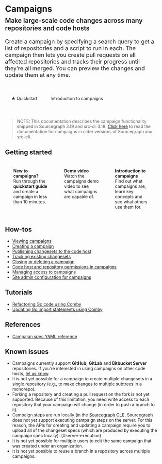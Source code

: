 # Campaigns

<style>

.subtitle {
  font-weight: 600;
  margin-top: -0.5em;
  font-size: 1.3rem;
  color: var(--text-muted);
}

.lead {
  font-size: 1.15rem;
}

.markdown-body h2 {
  margin-top: 2em;
}

.btn {
  display: inline-block;
  margin: 0;
  padding: 1rem 1.25rem;
  border-radius: 4px;
  text-decoration: none;
  -webkit-appearance: none;
  -webkit-font-smoothing: antialiased;
  border: 1px solid var(--sidebar-nav-active-bg);
}

.btn-primary {
  background-color: var(--sidebar-nav-active-bg);
}

.btn:hover {
  opacity: 0.85;
  text-decoration: none;
}

.cta-group {
  margin: 3em 0;
}

.getting-started {
  display: flex;
  align-items: stretch;
}

.getting-started .btn {
  flex: 1;
  margin: 0.5em;
  padding: 1rem 1.25rem;
  color: var(--text-color);
  border-radius: 4px;
  border: 1px solid var(--sidebar-nav-active-bg);
}

.getting-started .btn:hover {
  color: var(--link-color);
}

.getting-started .btn span {
  color: var(--link-color);
  font-weight: bold;
}

</style>

<p class="subtitle">Make large-scale code changes across many repositories and code hosts</p>

<p class="lead">
Create a campaign by specifying a search query to get a list of repositories and a script to run in each. The campaign then lets you create pull requests on all affected repositories and tracks their progress until they're all merged. You can preview the changes and update them at any time.
</p>

<div class="cta-group">
<a class="btn btn-primary" href="quickstart">★ Quickstart</a>
<a class="btn" href="introduction_to_campaigns">Introduction to campaigns</a>
</div>

> NOTE: This documentation describes the campaign functionality shipped in Sourcegraph 3.19 and src-cli 3.18. [Click here](https://docs.sourcegraph.com/@3.18/user/campaigns) to read the documentation for campaigns in older versions of Sourcegraph and src-cli.

## Getting started

<div class="getting-started">
  <a href="quickstart" class="btn" alt="Run through the Quickstart guide">
   <span>New to campaigns?</span>
   </br>
   Run through the <b>quickstart guide</b> and create a campaign in less than 10 minutes.
  </a>

  <a href="https://www.youtube.com/watch?v=EfKwKFzOs3E" class="btn" alt="Watch the campaigns demo video">
   <span>Demo video</span>
   </br>
   Watch the campaigns demo video to see what campaigns are capable of.
  </a>

  <a href="introduction_to_campaigns" class="btn" alt="Read the Introduction to campaigns">
   <span>Introduction to campaigns</span>
   </br>
   Find out what campaigns are, learn key concepts and see what others use them for.
  </a>
</div>

## How-tos

- [Viewing campaigns](how-tos/viewing_campaigns.md)
- [Creating a campaign](how-tos/creating_a_campaign.md)
- [Publishing changesets to the code host](how-tos/publishing_changesets.md)
- [Tracking existing changesets](how-tos/tracking_existing_changesets.md)
- [Closing or deleting a campaign](how-tos/closing_or_deleting_a_campaign.md)
- [Code host and repository permissions in campaigns](how-tos/code_host_repository_permissions.md)
- [Managing access to campaigns](how-tos/managing_access.md)
- [Site admin configuration for campaigns](how-tos/site_admin_configuration.md)

## Tutorials

- [Refactoring Go code using Comby](tutorials/refactor_go_comby.md)
- [Updating Go import statements using Comby](tutorials/updating_go_import_statements.md)

## References

- [Campaign spec YAML reference](campaign_spec_yaml_reference.md)

## Known issues

- Campaigns currently support **GitHub**, **GitLab** and **Bitbucket Server** repositories. If you're interested in using campaigns on other code hosts, [let us know](https://about.sourcegraph.com/contact).
- It is not yet possible for a campaign to create multiple changesets in a single repository (e.g., to make changes to multiple subtrees in a monorepo).
- Forking a repository and creating a pull request on the fork is not yet supported. Because of this limitation, you need write access to each repository that your campaign will change (in order to push a branch to it).
- Campaign steps are run locally (in the [Sourcegraph CLI](https://github.com/sourcegraph/src-cli)). Sourcegraph does not yet support executing campaign steps on the server. For this reason, the APIs for creating and updating a campaign require you to upload all of the changeset specs (which are produced by executing the campaign spec locally). {#server-execution}
- It is not yet possible for multiple users to edit the same campaign that was created under an organization.
- It is not yet possible to reuse a branch in a repository across multiple campaigns.
